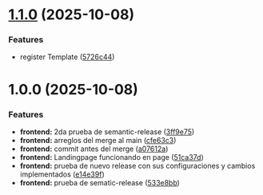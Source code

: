 # [1.1.0](https://github.com/milets04/PythonEducationProject/compare/pyschool-backend-v1.0.0...pyschool-backend-v1.1.0) (2025-10-08)


### Features

* register Template ([5726c44](https://github.com/milets04/PythonEducationProject/commit/5726c4482142854ba1ddb6ff06e70fdd0a0afbc4))

# 1.0.0 (2025-10-08)


### Features

* **frontend:** 2da prueba de semantic-release ([3ff9e75](https://github.com/milets04/PythonEducationProject/commit/3ff9e754845f8eb2c6695117455bd66dbfceb7a2))
* **frontend:** arreglos del merge al main ([cfe63c3](https://github.com/milets04/PythonEducationProject/commit/cfe63c3ec10cf8e96c4404cbb2700f79440b7d62))
* **frontend:** commit antes del merge ([a07612a](https://github.com/milets04/PythonEducationProject/commit/a07612a0f8b443b154b211e5b1db3cf8736c4345))
* **frontend:** Landingpage funcionando en page ([51ca37d](https://github.com/milets04/PythonEducationProject/commit/51ca37de07cbb47604363ec644aabf6c062dcc0f))
* **frontend:** prueba de nuevo release con sus configuraciones y cambios implementados ([e14e39f](https://github.com/milets04/PythonEducationProject/commit/e14e39f7e8c9168bf8577c438f0e1512d462ca96))
* **frontend:** prueba de sematic-release ([533e8bb](https://github.com/milets04/PythonEducationProject/commit/533e8bbbd902f5cb227af941334ee8372d4cce91))

